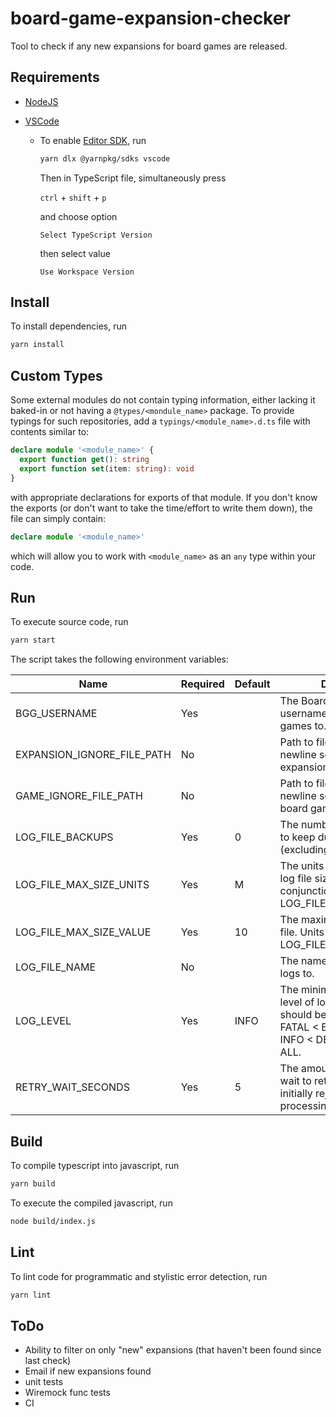 # board-game-expansion-checker

Tool to check if any new expansions for board games are released.

## Requirements

- [NodeJS](https://nodejs.org)
- [VSCode](https://code.visualstudio.com/)

  - To enable [Editor SDK](https://yarnpkg.com/getting-started/editor-sdks), run

    ```sh
    yarn dlx @yarnpkg/sdks vscode
    ```

    Then in TypeScript file, simultaneously press

    `ctrl` + `shift` + `p`

    and choose option

    `Select TypeScript Version`

    then select value

    `Use Workspace Version`

## Install

To install dependencies, run

```sh
yarn install
```

## Custom Types

Some external modules do not contain typing information, either lacking it baked-in or not having a `@types/<mondule_name>` package. To provide typings for such repositories, add a `typings/<module_name>.d.ts` file with contents similar to:

```ts
declare module '<module_name>' {
  export function get(): string
  export function set(item: string): void
}
```

with appropriate declarations for exports of that module. If you don't know the exports (or don't want to take the time/effort to write them down), the file can simply contain:

```ts
declare module '<module_name>'
```

which will allow you to work with `<module_name>` as an `any` type within your code.

## Run

To execute source code, run

```sh
yarn start
```

The script takes the following environment variables:

| Name                       | Required | Default | Description                                                                                                                   | Example(s)             |
| -------------------------- | -------- | ------- | ----------------------------------------------------------------------------------------------------------------------------- | ---------------------- |
| BGG_USERNAME               | Yes      |         | The Board Game Geek username to scope owned games to.                                                                         | bond007                |
| EXPANSION_IGNORE_FILE_PATH | No       |         | Path to file containing newline separated list of expansion names to ignore.                                                  | expansionsToIgnore.txt |
| GAME_IGNORE_FILE_PATH      | No       |         | Path to file containing newline separated list of board game names to ignore.                                                 | gamesToIgnore.txt      |
| LOG_FILE_BACKUPS           | Yes      | 0       | The number of old log files to keep during log rolling (excluding the hot file).                                              | 5                      |
| LOG_FILE_MAX_SIZE_UNITS    | Yes      | M       | The units for the maximum log file size. Used in conjunction with LOG_FILE_MAX_SIZE_VALUE.                                    | G                      |
| LOG_FILE_MAX_SIZE_VALUE    | Yes      | 10      | The maximum size of the log file. Units specified with LOG_FILE_MAX_SIZE_UNITS.                                               | 3                      |
| LOG_FILE_NAME              | No       |         | The name of a file to output logs to.                                                                                         | output.log             |
| LOG_LEVEL                  | Yes      | INFO    | The minimum granularity level of log messages that should be output. OFF < FATAL < ERROR < WARN < INFO < DEBUG < TRACE < ALL. | DEBUG                  |
| RETRY_WAIT_SECONDS         | Yes      | 5       | The amount of seconds to wait to retry a request if initially rejected for processing.                                        | 10                     |

## Build

To compile typescript into javascript, run

```sh
yarn build
```

To execute the compiled javascript, run

```sh
node build/index.js
```

## Lint

To lint code for programmatic and stylistic error detection, run

```sh
yarn lint
```

## ToDo

- Ability to filter on only "new" expansions (that haven't been found since last check)
- Email if new expansions found
- unit tests
- Wiremock func tests
- CI

